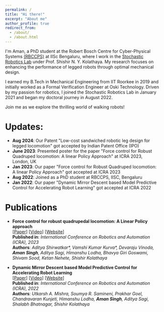 ```yaml
---
permalink: /
title: "Hi there!"
excerpt: "About me"
author_profile: true
redirect_from: 
  - /about/
  - /about.html
---
```


I'm Aman, a PhD student at the Robert Bosch Centre for Cyber-Physical Systems [(RBCCPS)](https://cps.iisc.ac.in/) at IISc Bengaluru, where I work in the [Stochastic Robotics Lab](https://www.stochlab.com/) under Prof. Shishir N. Y. Kolathaya. My research focuses on enhancing the performance of legged robots through optimal mechanical design.

I earned my B.Tech in Mechanical Engineering from IIT Roorkee in 2019 and initially worked as a Formal Verification Engineer at Oski Technology. Driven by my passion for robotics, I joined the Stochastic Robotics Lab in January 2021 and began my doctoral journey in August 2022.

Join me as we explore the thrilling world of walking robots!

# Updates:

* **Aug 2024**: Our Patent "Low-cost sandwiched robotic leg design for legged locomotion" got accepted by Indian Patent Office (IPO)
* **June 2023**: Presented poster for the paper "Force control for Robust Quadruped locomotion: A linear Policy Approach" at ICRA 2023, London, UK
* **Jan 2023**: Our paper "Force control for Robust Quadruped locomotion: A linear Policy Approach" got accepted at ICRA 2023
* **Aug 2022**: Joined as a PhD student at RBCCPS, IISC, Bengaluru
* **Jan 2022**: Our paper "Dynamic Mirror Descent based Model Predictive Control for Accelerating Robot Learning" got accepted at ICRA 2022

# Publications
* **Force control for robust quadrupedal locomotion: A Linear Policy approach** \
[[Paper](https://www.stochlab.com/papers/force_lp_ICRA_2023.pdf)] [[Video](https://youtu.be/k89QdImcqdo?feature=shared)] [[Website](https://www.stochlab.com/projects/LinPolForceControlQuad.html)] \
**Published in**: _International Conference on Robotics and Automation (ICRA), 2023_ \
**Authors**: _Aditya Shirwatkar*, Vamshi Kumar Kurva*, Devaraju Vinoda, __Aman Singh__, Aditya Sagi, Himanshu Lodha, Bhavya Giri Goswami, Shivam Sood, Ketan Nehete, Shishir Kolathaya_

* **Dynamic Mirror Descent based Model Predictive Control for Accelerating Robot Learning** \
[[Paper](https://arxiv.org/abs/2112.02999)] [[Video](https://youtu.be/gonray3YGZI?feature=shared)] [[Website](https://umishra.me/DMD-MPC-RL/)] \
**Published in**: _International Conference on Robotics and Automation (ICRA), 2022_ \
**Authors**: _Utkarsh A. Mishra, Soumya R. Samineni, Prakhar Goel, Chandravaran Kunjeti, Himanshu Lodha, __Aman Singh__, Aditya Sagi, Shalabh Bhatnagar, Shishir Kolathaya_
